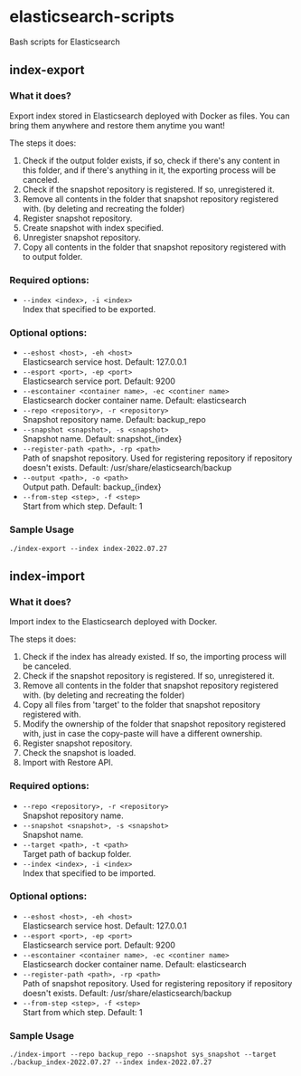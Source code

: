 # elasticsearch-scripts
Bash scripts for Elasticsearch

## index-export

### What it does?
Export index stored in Elasticsearch deployed with Docker as files. You can bring them anywhere and restore them anytime you want!  

The steps it does:  

1. Check if the output folder exists, if so, check if there's any content in this folder, and if there's anything in it, the exporting process will be canceled.
2. Check if the snapshot repository is registered. If so, unregistered it.
3. Remove all contents in the folder that snapshot repository registered with. (by deleting and recreating the folder)
4. Register snapshot repository.
5. Create snapshot with index specified.
6. Unregister snapshot repository.
7. Copy all contents in the folder that snapshot repository registered with to output folder.

### Required options:
* `--index <index>, -i <index>`  
  Index that specified to be exported.

### Optional options:
* `--eshost <host>, -eh <host>`  
  Elasticsearch service host. Default: 127.0.0.1
* `--esport <port>, -ep <port>`  
  Elasticsearch service port. Default: 9200
* `--escontainer <container name>, -ec <continer name>`  
  Elasticsearch docker container name. Default: elasticsearch  
* `--repo <repository>, -r <repository>`  
  Snapshot repository name. Default: backup_repo
* `--snapshot <snapshot>, -s <snapshot>`  
  Snapshot name. Default: snapshot_{index}
* `--register-path <path>, -rp <path>`  
  Path of snapshot repository. Used for registering repository if repository doesn't exists. Default: /usr/share/elasticsearch/backup
* `--output <path>, -o <path>`  
  Output path. Default: backup_{index}
* `--from-step <step>, -f <step>`  
  Start from which step. Default: 1

### Sample Usage
```
./index-export --index index-2022.07.27
```

## index-import

### What it does?
Import index to the Elasticsearch deployed with Docker.  

The steps it does:  

1. Check if the index has already existed. If so, the importing process will be canceled.
2. Check if the snapshot repository is registered. If so, unregistered it.
3. Remove all contents in the folder that snapshot repository registered with. (by deleting and recreating the folder)
4. Copy all files from 'target' to the folder that snapshot repository registered with.
5. Modify the ownership of the folder that snapshot repository registered with, just in case the copy-paste will have a different ownership.
6. Register snapshot repository.
7. Check the snapshot is loaded.
8. Import with Restore API.

### Required options:
* `--repo <repository>, -r <repository>`  
  Snapshot repository name.
* `--snapshot <snapshot>, -s <snapshot>`  
  Snapshot name.
* `--target <path>, -t <path>`  
  Target path of backup folder.
* `--index <index>, -i <index>`  
  Index that specified to be imported.

### Optional options:
* `--eshost <host>, -eh <host>`  
  Elasticsearch service host. Default: 127.0.0.1
* `--esport <port>, -ep <port>`  
  Elasticsearch service port. Default: 9200
* `--escontainer <container name>, -ec <continer name>`  
  Elasticsearch docker container name. Default: elasticsearch
* `--register-path <path>, -rp <path>`  
  Path of snapshot repository. Used for registering repository if repository doesn't exists. Default: /usr/share/elasticsearch/backup
* `--from-step <step>, -f <step>`  
  Start from which step. Default: 1

### Sample Usage
```
./index-import --repo backup_repo --snapshot sys_snapshot --target ./backup_index-2022.07.27 --index index-2022.07.27
```
